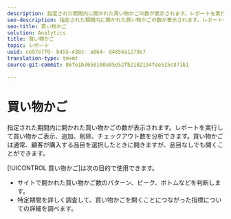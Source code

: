 ```yaml
---
description: 指定された期間内に開かれた買い物かごの数が表示されます。レポートを実行して買い物かご表示、追加、削除、チェックアウト数を分析できます。買い物かごは通常、顧客が購入する品目を選択したときに開きますが、品目なしでも開くことができます。
seo-description: 指定された期間内に開かれた買い物かごの数が表示されます。レポートを実行して買い物かご表示、追加、削除、チェックアウト数を分析できます。買い物かごは通常、顧客が購入する品目を選択したときに開きますが、品目なしでも開くことができます。
seo-title: 買い物かご
solution: Analytics
title: 買い物かご
topic: レポート
uuid: ce97e7f0- b455-438c- a064- d4856a1279e7
translation-type: tm+mt
source-git-commit: 86fe1b3650100a05e52fb2102134fee515c871b1

---
```



# 買い物かご

指定された期間内に開かれた買い物かごの数が表示されます。レポートを実行して買い物かご表示、追加、削除、チェックアウト数を分析できます。買い物かごは通常、顧客が購入する品目を選択したときに開きますが、品目なしでも開くことができます。

[!UICONTROL 買い物かご]は次の目的で使用できます。

* サイトで開かれた買い物かご数のパターン、ピーク、ボトムなどを判断します。
* 特定期間を詳しく調査して、買い物かごを開くことにつながった指標についての詳細を調べます。

